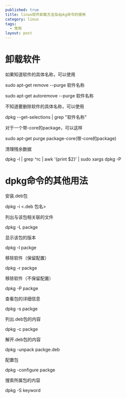 ```yaml
---
published: true
title: linux软件卸载方法及dpkg命令的使用
category: linux
tags: 
  - 常用
layout: post
---
```



# 卸载软件

如果知道软件的具体名称，可以使用

sudo apt-get remove --purge 软件名称

sudo apt-get autoremove --purge 软件名称

不知道要删除软件的具体名称，可以使用

dpkg --get-selections | grep "软件名称"

对于一个带-core的package，可以这样

sudo apt-get purge package-core(带-core的package)

清理残余数据

dpkg -l | grep ^rc | awk '{print $2}' | sudo xargs dpkg -P

# dpkg命令的其他用法

安装.deb包

dpkg -i <.deb 包名>

列出与该包相关联的文件

dpkg -L packge

显示该包的版本

dpkg -l packge

移除软件（保留配置）

dpkg -r packge

移除软件（不保留配置）

dpkg -P packge

查看包的详细信息

dpkg -s packge

列出.deb包的内容

dpkg -c packge

解开.deb包的内容

dpkg -unpack packge.deb

配置包

dpkg -configure packge

搜索所属包的内容

dpkg -S keyword
